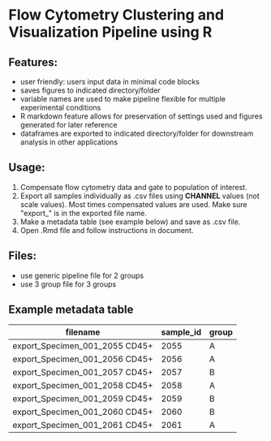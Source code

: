 # Flow Cytometry Clustering and Visualization Pipeline using R
## Features:
- user friendly: users input data in minimal code blocks
- saves figures to indicated directory/folder
- variable names are used to make pipeline flexible for multiple experimental conditions
- R markdown feature allows for preservation of settings used and figures generated for later reference
- dataframes are exported to indicated directory/folder for downstream analysis in other applications

## Usage:
1. Compensate flow cytometry data and gate to population of interest.
2. Export all samples individually as .csv files using **CHANNEL** values (not scale values). Most times compensated values are used. Make sure "export_" is in the exported file name.
4. Make a metadata table (see example below) and save as .csv file. 
5. Open .Rmd file and follow instructions in document.

## Files:
- use generic pipeline file for 2 groups
- use 3 group file for 3 groups

## Example metadata table
filename | sample_id  | group
------------- |------------- | -------------
export_Specimen_001_2055 CD45+ | 2055 | A
export_Specimen_001_2056 CD45+ | 2056 | A
export_Specimen_001_2057 CD45+ | 2057 | B
export_Specimen_001_2058 CD45+ | 2058 | A
export_Specimen_001_2059 CD45+ | 2059 | B
export_Specimen_001_2060 CD45+ | 2060 | B
export_Specimen_001_2061 CD45+ | 2061 | A
